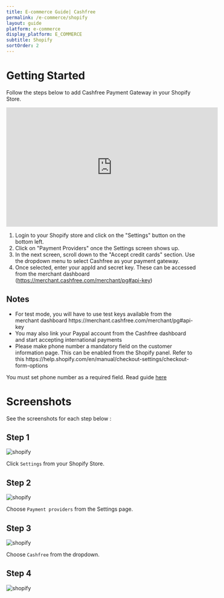 ```yaml
---
title: E-commerce Guide| Cashfree
permalink: /e-commerce/shopify
layout: guide
platform: e-commerce
display_platform: E_COMMERCE
subtitle: Shopify
sortOrder: 2
---
```



# Getting Started

Follow the steps below to add Cashfree Payment Gateway in your Shopify Store.



<iframe width="560" height="315" src="https://www.youtube.com/embed/B9GM2lQTlMs" frameborder="0" allow="autoplay; encrypted-media" allowfullscreen></iframe>


1. Login to your Shopify store and click on the "Settings" button on the bottom left.
2. Click on "Payment Providers" once the Settings screen shows up.
3. In the next screen, scroll down to the "Accept credit cards" section. Use the dropdown menu to select Cashfree as your payment gateway.
4. Once selected, enter your appId and secret key. These can be accessed from the merchant dashboard (https://merchant.cashfree.com/merchant/pg#api-key)

## Notes

<ul>
 <li>For test mode, you will have to use test keys available from the merchant dashboard https://merchant.cashfree.com/merchant/pg#api-key</li>
 <li>You may also link your Paypal account from the Cashfree dashboard and start accepting international payments</li>
 <li>Please make phone number a mandatory field on the customer information page. This can be enabled from the Shopify panel. Refer to this https://help.shopify.com/en/manual/checkout-settings/checkout-form-options </li>
</ul>

<aside class="warning"> You must set phone number as a required field. Read guide <a href="https://help.shopify.com/en/manual/sell-online/checkout-settings/checkout-form-options" target="_blank">here</a></aside>

# Screenshots

See the screenshots for each step below :

## Step 1

![shopify](../images/shopify-step1.png)

Click `Settings` from your Shopify Store.

## Step 2

![shopify](../images/shopify-step2.png)

Choose `Payment providers` from the Settings page.

## Step 3

![shopify](../images/shopify-step3.png)

Choose `Cashfree` from the dropdown.

## Step 4

![shopify](../images/shopify-step4.png)

